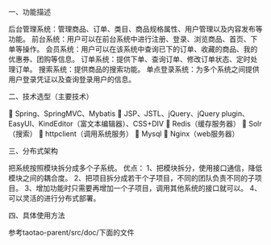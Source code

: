一、功能描述

  后台管理系统：管理商品、订单、类目、商品规格属性、用户管理以及内容发布等功能。
  前台系统：用户可以在前台系统中进行注册、登录、浏览商品、首页、下单等操作。
  会员系统：用户可以在该系统中查询已下的订单、收藏的商品、我的优惠券、团购等信息。
  订单系统：提供下单、查询订单、修改订单状态、定时处理订单。
  搜索系统：提供商品的搜索功能。
  单点登录系统：为多个系统之间提供用户登录凭证以及查询登录用户的信息。
  
二、技术选型（主要技术）

  	Spring、SpringMVC、Mybatis
  	JSP、JSTL、jQuery、jQuery plugin、EasyUI、KindEditor（富文本编辑器）、CSS+DIV
  	Redis（缓存服务器）
  	Solr（搜索）
  	httpclient（调用系统服务）
  	Mysql
  	Nginx（web服务器）
  
三、分布式架构

  把系统按照模块拆分成多个子系统。
  优点：
  1、把模块拆分，使用接口通信，降低模块之间的耦合度。
  2、把项目拆分成若干个子项目，不同的团队负责不同的子项目。
  3、增加功能时只需要再增加一个子项目，调用其他系统的接口就可以。
  4、可以灵活的进行分布式部署。
  
 四、具体使用方法
 
  参考taotao-parent/src/doc/下面的文件




